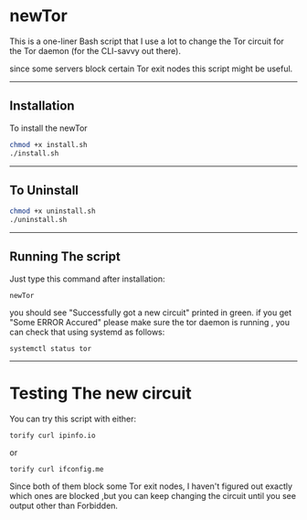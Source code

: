 # newTor

This is a one-liner Bash script that I use a lot to change the Tor circuit for the Tor daemon  (for the CLI-savvy out there).

since some servers block certain Tor exit nodes this script might be useful.

---


## Installation

To install the newTor


```bash
chmod +x install.sh
./install.sh
```
---

## To Uninstall

```bash
chmod +x uninstall.sh
./uninstall.sh
```

---


## Running The script

Just type this command after installation:
```
newTor
```
you should see "Successfully got a new circuit" printed in green.
if you get "Some ERROR Accured" please make sure the tor daemon is running , you can check that using systemd as follows:

```
systemctl status tor
```
---

# Testing The new circuit

You can try this script with either:


```
torify curl ipinfo.io 
```
or 
```
torify curl ifconfig.me
```


Since both of them block some Tor exit nodes, I haven't figured out exactly which ones are blocked ,but you can keep changing the circuit until you see output other than Forbidden.
